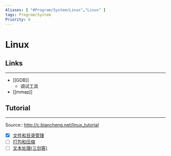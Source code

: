 ```yaml
---
Aliases: [ "#Program/System/Linux","Linux" ]
tags: Program/System
Priority: 6
---
```

# Linux

## Links
---
- [[GDB]]
	- 调试工具
- [[mmap]]

## Tutorial
---
Source:: http://c.biancheng.net/linux_tutorial
- [x] [文件和目录管理](http://c.biancheng.net/linux_tutorial/file_content/)
- [ ] [打包和压缩](http://c.biancheng.net/linux_tutorial/bale_compress/)
- [ ] [文本处理(三剑客)](http://c.biancheng.net/linux_tutorial/text_processing/)